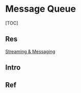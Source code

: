 # Message Queue

[TOC]



## Res
[Streaming & Messaging](../../../../../../../Software%20Engineering/☁️%20Cloud%20Computing%20&%20Cloud%20Native/🧘🏻%20Dev(Sec)Ops%20(Application%20Level%20Engineering)/🛫%20Continuous%20Integration/Streaming%20&%20Messaging/Streaming%20&%20Messaging.md)


## Intro


## Ref
[Demangling message queues]: http://sunsite.uakom.sk/sunworldonline/swol-11-1997/swol-11-insidesolaris.html

